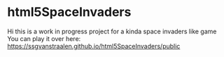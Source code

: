 # html5SpaceInvaders


Hi this is a work in progress project for a kinda space invaders like game
You can play it over here: https://ssgvanstraalen.github.io/html5SpaceInvaders/public
